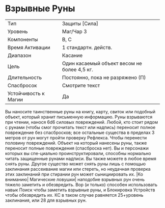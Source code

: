 
# Взрывные Руны

| | |
|---|---|
|Тип|Защиты [Сила]|
|Уровень| Маг/Чар 3|
|Компоненты| В, С|
|Время Активации| 1 стандартн. действ.|
|Диапазон| Касание|
|Цель| Один касаемый объект весом не более 4,5 кг.|
|Длительность| Постоянно, пока не разряжено (П)|
|Спасбросок| Смотрите текст|
|Устойчивость к Магии| Да|

Вы наносите таинственные руны на книгу, карту, свиток или подобный объект, который хранит письменную информацию. Руны взрываются при чтении, нанося 6d6 силовых повреждений. Любой, кто стоит рядом с рунами (чтобы смог прочитать текст или надпись) переносит полное повреждение без спасбросков; все остальные существа в пределах 3 метров от рун могут пройти проверку Рефлекса. Чтобы перенести половину повреждений. Объект на который нанесены руны, также переносит полные повреждения (спасброска нет). Вы и персонажи которых вы спе-циально проинструктировали, способны нормально читать защищенные рунами надписи. Вы также можете в любое время снять руны. Другое существо может снять руны лишь с помощью заклинания рассеивание магии или стереть, но неудачная проверка этих заклинаний при стирании рун может сынициировать их. |Ко вниманию| Магические ловушки| наподобие взрывных рун очень тяжело заметить и обезвредить. Вор (и только) способен использовать навык Поиск чтобы заметить взрывные руны, и Блокировка Устройств чтобы обезвредить их. КС в таком случае равняется 25+уровень заклинания, или 28 для взрывных рун.